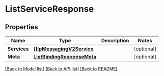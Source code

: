 # ListServiceResponse

## Properties

Name | Type | Description | Notes
------------ | ------------- | ------------- | -------------
**Services** | [**[]IpMessagingV2Service**](IpMessagingV2Service.md) |  |[optional] 
**Meta** | [**ListBindingResponseMeta**](ListBindingResponseMeta.md) |  |[optional] 

[[Back to Model list]](../README.md#documentation-for-models) [[Back to API list]](../README.md#documentation-for-api-endpoints) [[Back to README]](../README.md)


